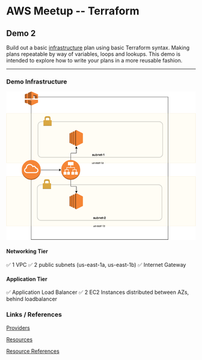 # AWS Meetup -- Terraform

## Demo 2
Build out a basic [infrastructure](#DemoInfrastructure) plan using basic Terraform syntax. 
Making plans repeatable by way of variables, loops and lookups.  This demo is intended to explore how to write your plans in a more reusable fashion.

----

### Demo Infrastructure
![demo infrastructure](static/demoArchitecture.png "Demo Infrastructure")

#### Networking Tier
 :white_check_mark: 1 VPC
 :white_check_mark: 2 public subnets (us-east-1a, us-east-1b)
 :white_check_mark: Internet Gateway

#### Application Tier
 :white_check_mark: Application Load Balancer
 :white_check_mark: 2 EC2 Instances distributed between AZs, behind loadbalancer

### Links / References
[Providers](https://www.terraform.io/docs/configuration/providers.html)

[Resources](https://www.terraform.io/docs/configuration/resources.html)

[Resource References](https://www.terraform.io/docs/configuration/interpolation.html#attributes-of-other-resources)